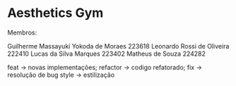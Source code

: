 # Aesthetics Gym
Membros:

Guilherme Massayuki Yokoda de Moraes 223618 
Leonardo Rossi de Oliveira 222410
Lucas da Silva Marques 223402
Matheus de Souza 224282

feat -> novas implementações; refactor -> codigo refatorado; fix -> resolução de bug style -> estilização
